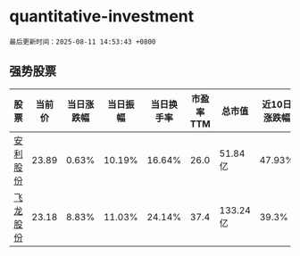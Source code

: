 # quantitative-investment

`最后更新时间：2025-08-11 14:53:43 +0800`

## 强势股票

|股票|当前价|当日涨跌幅|当日振幅|当日换手率|市盈率TTM|总市值|近10日涨跌幅|
|----|----|----|----|----|----|----|----|
|[安利股份](https://xueqiu.com/S/SZ300218)|23.89|0.63%|10.19%|16.64%|26.0|51.84亿|47.93%|
|[飞龙股份](https://xueqiu.com/S/SZ002536)|23.18|8.83%|11.03%|24.14%|37.4|133.24亿|39.3%|
